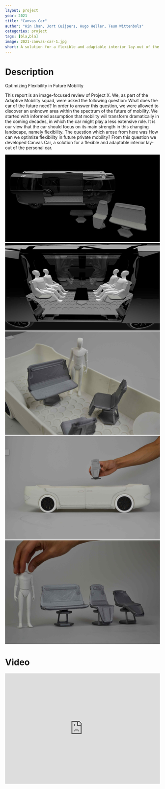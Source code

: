 ```yaml
---
layout: project
year: 2021
title: "Canvas Car"
author: "Hin Chan, Jort Cuijpers, Hugo Heller, Teun Wittenbols"
categories: project
tags: [bla,bla]
image: 2021-canvas-car-1.jpg
short: A solution for a flexible and adaptable interior lay-out of the personal car.
---
```


# Description
Optimizing Flexibility in Future Mobility

This report is an image-focused review of Project X. We, as part of the Adaptive Mobility squad, were asked the following question: What does the car of the future need? In order to answer this question, we were allowed to discover an unknown area within the spectrum of the future of mobility. We started with informed assumption that mobility will transform dramatically in the coming decades, in which the car might play a less extensive role. It is our view that the car should focus on its main strength in this changing landscape, namely flexibility. The question which arose from here was How can we optimize flexibility in future private mobility? From this question we developed Canvas Car, a solution for a flexible and adaptable interior lay-out of the personal car.

![canvas-car](/assets/img/2021-canvas-car-2.jpg)
![canvas-car](/assets/img/2021-canvas-car-3.jpg)
![canvas-car](/assets/img/2021-canvas-car-4.jpg)
![canvas-car](/assets/img/2021-canvas-car-5.jpg)
![canvas-car](/assets/img/2021-canvas-car-6.jpg)

# Video
<iframe style="display:inline-block; border:0px solid #FFF; width: 100%; height: 358px" src="https://www.youtube.com/embed/CAyWN9ba9J8?playlist=CAyWN9ba9J8&loop=1&autoplay=1&mute=1" frameborder="0" allowfullscreen></iframe>
